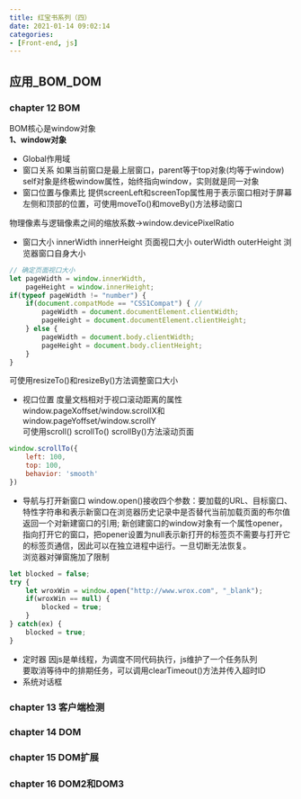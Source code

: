 ```yaml
---
title: 红宝书系列（四）
date: 2021-01-14 09:02:14
categories:
- [Front-end, js]
---
```


## 应用_BOM_DOM
### chapter 12 BOM
BOM核心是window对象  
**1、window对象**  
+ Global作用域 
+ 窗口关系 
如果当前窗口是最上层窗口，parent等于top对象(均等于window)  
self对象是终极window属性，始终指向window，实则就是同一对象  
+ 窗口位置与像素比 
提供screenLeft和screenTop属性用于表示窗口相对于屏幕左侧和顶部的位置，可使用moveTo()和moveBy()方法移动窗口  
<!-- more -->
物理像素与逻辑像素之间的缩放系数->window.devicePixelRatio  
+ 窗口大小
innerWidth innerHeight 页面视口大小 outerWidth outerHeight 浏览器窗口自身大小  
```javascript
// 确定页面视口大小  
let pageWidth = window.innerWidth,
    pageHeight = window.innerHeight;
if(typeof pageWidth != "number") {
    if(document.compatMode == "CSS1Compat") { //
        pageWidth = document.documentElement.clientWidth;
        pageHeight = document.documentElement.clientHeight;
    } else {
        pageWidth = document.body.clientWidth;
        pageHeight = document.body.clientHeight;
    }
}
```
可使用resizeTo()和resizeBy()方法调整窗口大小
+ 视口位置
度量文档相对于视口滚动距离的属性window.pageXoffset/window.scrollX和window.pageYoffset/window.scrollY  
可使用scroll() scrollTo() scrollBy()方法滚动页面  
```javascript
window.scrollTo({
    left: 100,
    top: 100,
    behavior: 'smooth'
})
```
+ 导航与打开新窗口
window.open()接收四个参数：要加载的URL、目标窗口、特性字符串和表示新窗口在浏览器历史记录中是否替代当前加载页面的布尔值  
返回一个对新建窗口的引用; 新创建窗口的window对象有一个属性opener，指向打开它的窗口，把opener设置为null表示新打开的标签页不需要与打开它的标签页通信，因此可以在独立进程中运行。一旦切断无法恢复。  
浏览器对弹窗施加了限制  
```javascript
let blocked = false;
try {
    let wroxWin = window.open("http://www.wrox.com", "_blank");
    if(wroxWin == null) {
        blocked = true;
    }
} catch(ex) {
    blocked = true;
}
```
+ 定时器
因js是单线程，为调度不同代码执行，js维护了一个任务队列  
要取消等待中的排期任务，可以调用clearTimeout()方法并传入超时ID  
+ 系统对话框



### chapter 13 客户端检测

### chapter 14 DOM

### chapter 15 DOM扩展

### chapter 16 DOM2和DOM3